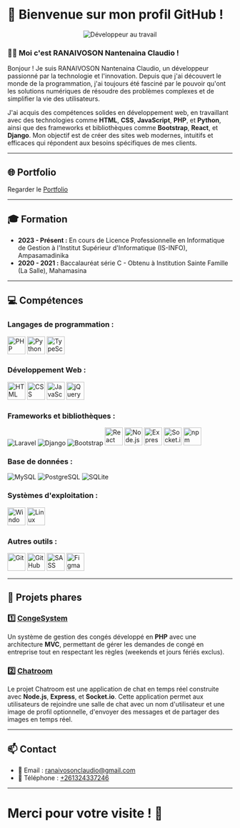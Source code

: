 # 🌟 Bienvenue sur mon profil GitHub !

<p align="center">
  <img src="https://media.giphy.com/media/qgQUggAC3Pfv687qPC/giphy.gif" alt="Développeur au travail" />
</p>

### 👨‍💻 Moi c'est **RANAIVOSON Nantenaina Claudio** !

Bonjour ! Je suis RANAIVOSON Nantenaina Claudio, un développeur passionné par la technologie et l'innovation. Depuis que j'ai découvert le monde de la programmation, j'ai toujours été fasciné par le pouvoir qu'ont les solutions numériques de résoudre des problèmes complexes et de simplifier la vie des utilisateurs.

J'ai acquis des compétences solides en développement web, en travaillant avec des technologies comme **HTML**, **CSS**, **JavaScript**, **PHP**, et **Python**, ainsi que des frameworks et bibliothèques comme **Bootstrap**, **React**, et **Django**. Mon objectif est de créer des sites web modernes, intuitifs et efficaces qui répondent aux besoins spécifiques de mes clients.

---

## 🌐 Portfolio
Regarder le [Portfolio](https://claudio101000.github.io/Portfolio-Claudio/)

---

## 🎓 Formation

- **2023 - Présent :** En cours de Licence Professionnelle en Informatique de Gestion à l'Institut Supérieur d'Informatique (IS-INFO), Ampasamadinika  
- **2020 - 2021 :** Baccalauréat série C - Obtenu à Institution Sainte Famille (La Salle), Mahamasina  

---

## 💻 Compétences

### **Langages de programmation :**
<p>
  <img src="https://cdn.jsdelivr.net/gh/devicons/devicon/icons/php/php-plain.svg" alt="PHP" width="40" height="40" />
  <img src="https://cdn.jsdelivr.net/gh/devicons/devicon/icons/python/python-plain.svg" alt="Python" width="40" height="40" />
  <img src="https://cdn.jsdelivr.net/gh/devicons/devicon/icons/typescript/typescript-plain.svg" alt="TypeScript" width="40" height="40" />
</p>

### **Développement Web :**
<p>
  <img src="https://cdn.jsdelivr.net/gh/devicons/devicon/icons/html5/html5-plain.svg" alt="HTML" width="40" height="40" />
  <img src="https://cdn.jsdelivr.net/gh/devicons/devicon/icons/css3/css3-plain.svg" alt="CSS" width="40" height="40" />
  <img src="https://cdn.jsdelivr.net/gh/devicons/devicon/icons/javascript/javascript-plain.svg" alt="JavaScript" width="40" height="40" />
  <img src="https://cdn.jsdelivr.net/gh/devicons/devicon/icons/jquery/jquery-original.svg" alt="jQuery" width="40" height="40" />
</p>

### **Frameworks et bibliothèques :**
<p>
  <img src="https://img.shields.io/badge/Laravel-%23FF2D20.svg?style=for-the-badge&logo=laravel&logoColor=white" alt="Laravel" />
  <img src="https://img.shields.io/badge/Django-%23092E20.svg?style=for-the-badge&logo=django&logoColor=white" alt="Django" />
  <img src="https://img.shields.io/badge/Bootstrap-%23563D7C.svg?style=for-the-badge&logo=bootstrap&logoColor=white" alt="Bootstrap" />
  <img src="https://cdn.jsdelivr.net/gh/devicons/devicon/icons/react/react-original.svg" alt="React" width="40" height="40" />
  <img src="https://cdn.jsdelivr.net/gh/devicons/devicon/icons/nodejs/nodejs-plain.svg" alt="Node.js" width="40" height="40" />
  <img src="https://cdn.jsdelivr.net/gh/devicons/devicon/icons/express/express-original.svg" alt="Express.js" width="40" height="40" />
  <img src="https://cdn.jsdelivr.net/gh/devicons/devicon/icons/socketio/socketio-original.svg" alt="Socket.io" width="40" height="40" />
  <img src="https://cdn.jsdelivr.net/gh/devicons/devicon/icons/npm/npm-original-wordmark.svg" alt="npm" width="40" height="40" />
</p>

### **Base de données :**
<p>
  <img src="https://img.shields.io/badge/MySQL-%2300f.svg?style=for-the-badge&logo=mysql&logoColor=white" alt="MySQL" />
  <img src="https://img.shields.io/badge/PostgreSQL-%23316192.svg?style=for-the-badge&logo=postgresql&logoColor=white" alt="PostgreSQL" />
  <img src="https://img.shields.io/badge/SQLite-%2307408F.svg?style=for-the-badge&logo=sqlite&logoColor=white" alt="SQLite" />
</p>

### **Systèmes d'exploitation :**
<p>
  <img src="https://cdn.jsdelivr.net/gh/devicons/devicon/icons/windows8/windows8-original.svg" alt="Windows" width="40" height="40" />
  <img src="https://cdn.jsdelivr.net/gh/devicons/devicon/icons/linux/linux-plain.svg" alt="Linux" width="40" height="40" />
</p>

### **Autres outils :**
<p>
  <img src="https://cdn.jsdelivr.net/gh/devicons/devicon/icons/git/git-plain.svg" alt="Git" width="40" height="40" />
  <img src="https://cdn.jsdelivr.net/gh/devicons/devicon/icons/github/github-original.svg" alt="GitHub" width="40" height="40" />
  <img src="https://cdn.jsdelivr.net/gh/devicons/devicon/icons/sass/sass-original.svg" alt="SASS" width="40" height="40" />
  <img src="https://cdn.jsdelivr.net/gh/devicons/devicon/icons/figma/figma-original.svg" alt="Figma" width="40" height="40" />
</p>

---

## 🚀 Projets phares

### 1️⃣ **[CongeSystem](https://github.com/CLAUDIO101000/CongeSystem.git)**
Un système de gestion des congés développé en **PHP** avec une architecture **MVC**, permettant de gérer les demandes de congé en entreprise tout en respectant les règles (weekends et jours fériés exclus).

### 2️⃣ **[Chatroom](https://github.com/CLAUDIO101000/Chatroom.git)**
Le projet Chatroom est une application de chat en temps réel construite avec **Node.js**, **Express**, et **Socket.io**. Cette application permet aux utilisateurs de rejoindre une salle de chat avec un nom d'utilisateur et une image de profil optionnelle, d'envoyer des messages et de partager des images en temps réel.

---

## 📫 Contact

- 📧 Email : [ranaivosonclaudio@gmail.com](mailto:ranaivosonclaudio@gmail.com)  
- 📱 Téléphone : [+261324337246](tel:+261324337246)  

---

# Merci pour votre visite ! 🎉

